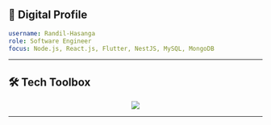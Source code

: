 ## 🧬 Digital Profile

```yaml
username: Randil-Hasanga
role: Software Engineer
focus: Node.js, React.js, Flutter, NestJS, MySQL, MongoDB
```

---

## 🛠️ Tech Toolbox

<p align="center">
  <img src="https://skillicons.dev/icons?i=html,css,js,mongodb,expressjs,react,nodejs,nestjs,tailwind,flutter,firebase,vscode,github,postman,mysql" />
</p>

---
<!--
**Randil-Hasanga/Randil-Hasanga** is a ✨ _special_ ✨ repository because its `README.md` (this file) appears on your GitHub profile.

Here are some ideas to get you started:

- 🔭 I’m currently working on ...
- 🌱 I’m currently learning ...
- 👯 I’m looking to collaborate on ...
- 🤔 I’m looking for help with ...
- 💬 Ask me about ...
- 📫 How to reach me: ...
- 😄 Pronouns: ...
- ⚡ Fun fact: ...
-->
